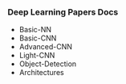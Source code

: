 ### Deep Learning Papers Docs

* Basic-NN
* Basic-CNN
* Advanced-CNN
* Light-CNN
* Object-Detection
* Architectures
